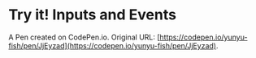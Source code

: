 # Try it! Inputs and Events

A Pen created on CodePen.io. Original URL: [https://codepen.io/yunyu-fish/pen/JjEyzad](https://codepen.io/yunyu-fish/pen/JjEyzad).


